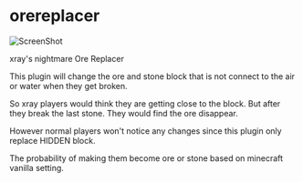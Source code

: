 # orereplacer

![ScreenShot](https://proxy.spigotmc.org/b9fb9f1b793e80a521a40818511411cd818690b6?url=http%3A%2F%2Fi.imgur.com%2FlcYt8Tm.png)

xray's nightmare
Ore Replacer

This plugin will change the ore and stone block that is not connect to the air or water when they get broken.

So xray players would think they are getting close to the block.
But after they break the last stone. They would find the ore disappear.

However normal players won't notice any changes since this plugin only replace HIDDEN block.

The probability of making them become ore or stone based on minecraft vanilla setting.
